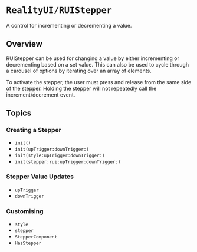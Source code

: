 # ``RealityUI/RUIStepper``

A control for incrementing or decrementing a value.

## Overview

RUIStepper can be used for changing a value by either incrementing or decrementing based on a set value. This can also be used to cycle through a carousel of options by iterating over an array of elements.

To activate the stepper, the user must press and release from the same side of the stepper. Holding the stepper will not repeatedly call the increment/decrement event.

## Topics

### Creating a Stepper

- ``init()``
- ``init(upTrigger:downTrigger:)``
- ``init(style:upTrigger:downTrigger:)``
- ``init(stepper:rui:upTrigger:downTrigger:)``

### Stepper Value Updates

- ``upTrigger``
- ``downTrigger``

### Customising

- ``style``
- ``stepper``
- ``StepperComponent``
- ``HasStepper``
